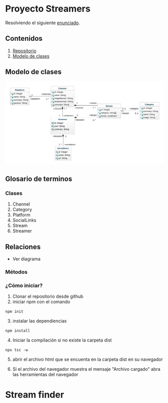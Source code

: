 # Proyecto Streamers

Resolviendo el siguiente [enunciado](./enunciado.md).

## Contenidos
1. [Repositorio](https://github.com/kashipu/streamer-finder)
2. [Modelo de clases](#modelo-de-clases)


## Modelo de clases
![Modelo de clases](./classmodeljp.jpeg "Modelo de clases")

## Glosario de terminos

### Clases
1. Channel
2. Category
3. Platform
4. SocialLinks
5. Stream
6. Streamer

## Relaciones
- Ver diagrama
### Métodos


### ¿Cómo iniciar?

1. Clonar el repositorio desde github
2. iniciar npm con el comando
```
npm init
```
3. instalar las dependiencias
```
npm install
```
4. Iniciar la compilación si no existe la carpeta dist
```
npx tsc -w
```
5. abrir el archivo html que se encuenta en la carpeta dist en su navegador

6. Si el archivo del navegador muestra el mensaje "Archivo cargado" abra las herramientas del navegador




# Stream finder







